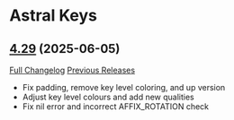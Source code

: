 # Astral Keys

## [4.29](https://github.com/astralguild/AstralKeys/tree/4.29) (2025-06-05)
[Full Changelog](https://github.com/astralguild/AstralKeys/compare/4.28...4.29) [Previous Releases](https://github.com/astralguild/AstralKeys/releases)

- Fix padding, remove key level coloring, and up version  
- Adjust key level colours and add new qualities  
- Fix nil error and incorrect AFFIX\_ROTATION check  
